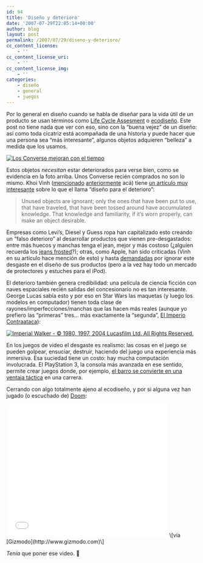 ```yaml
---
id: 94
title: 'Diseño y deterioro'
date: '2007-07-29T22:05:14+00:00'
author: blog
layout: post
permalink: /2007/07/29/diseno-y-deterioro/
cc_content_license:
    - ''
cc_content_license_uri:
    - ''
cc_content_license_img:
    - ''
categories:
    - diseño
    - general
    - juegos
---
```


Por lo general en diseño cuando se habla de diseñar para la vida útil de un producto se usan términos como [Life Cycle Assesment](http://www.pre.nl/life_cycle_assessment/default.htm "LCA según PRé Consultants") o [ecodiseño](http://www.pre.nl/ecodesign/ecodesign.htm "Ecodesign según PRé Consultants"). Este post no tiene nada que ver con eso, sino con la “buena vejez” de un diseño: así como toda cicatriz está acompañada de una historia y puede hacer que una persona sea “más interesante”, algunos objetos adquieren “belleza” a medida que los usamos.

[![Los Converse mejoran con el tiempo](/blog/wp-content/uploads/2007/07/converse.jpg)](http://www.flickr.com/photos/kk/98601059/ "Tomada de Flickr - Algunos derechos reservados")

Estos objetos *necesitan* estar deteriorados para verse bien, como se evidencia en la foto arriba. Unos Converse recién comprados no son lo mismo. Khoi Vinh ([mencionado](http://www.mauriciogiraldo.com/blog/2007/05/11/larga-vida-a-helvetica/ "mga/blog: Larga vida a Helvetica") [anteriormente](http://www.mauriciogiraldo.com/blog/2007/04/19/la-reticula-es-tu-amiga/ "mga/blog: La retícula es tu amiga") acá) tiene [un artículo muy interesante](http://www.subtraction.com/archives/2007/0716_designed_det.php "Designed Deterioration en Subtraction") sobre lo que el llama “diseño para el deterioro”:

> Unused objects are ignorant; only the ones that have been put to use, that have traveled, that have been tossed around have accumulated knowledge. That knowledge and familiarity, if it’s worn properly, can make an object desirable.

Empresas como Levi’s, Diesel y Guess ropa han capitalizado esto creando un “falso deterioro” al desarrollar productos que vienen pre-desgastados: entre más huecos y manchas tenga el jean, mejor y más costoso (¿alguien recuerda los [jeans frosted](http://www.hilary.com/fashion/quickie-80sfashion.html "#7 del Top 10 Fashion Trends of the 80s")?); otras, como Apple, han sido criticadas (Vinh en su artículo hace mención de esto) y hasta [demandadas](http://news.bbc.co.uk/2/hi/technology/4370906.stm "Apple faces iPod Nano litigation") por ignorar este desgaste en el diseño de sus productos (pero a la vez hay todo un mercado de protectores y estuches para el iPod).

El deterioro también genera credibilidad: una película de ciencia ficción con naves espaciales recién salidas del concesionario no es tan interesante. George Lucas sabía esto y por eso en Star Wars las maquetas (y luego los modelos en computador) tienen toda clase de rayones/imperfecciones/manchas que las hacen más reales (aunque yo prefiero las “primeras” tres… más exactamente la “segunda”, [El Imperio Contraataca](http://www.imdb.com/title/tt0080684/ "El Imperio Contraataca en IMDb")):

[![Imperial Walker - © 1980, 1997, 2004 Lucasfilm Ltd. All Rights Reserved.](/blog/wp-content/uploads/2007/07/atat.jpg)](http://en.wikipedia.org/wiki/Image:Battlehothesb.JPG "Imperial Walker - Tomada de Wikipedia © 1980, 1997, 2004 Lucasfilm Ltd. All Rights Reserved.")

En los juegos de video el desgaste es realismo: las cosas en el juego se pueden golpear, ensuciar, destruir, haciendo del juego una experiencia más inmersiva. Esa suciedad tiene un costo: hay mucha computación involucrada. El PlayStation 3, la consola más avanzada en ese sentido, permite crear juegos donde, por ejemplo, [el barro se convierte en una ventaja táctica](http://www.wired.com/wired/archive/15.04/play.html?pg=5 "Ridin’ Dirty en Wired") en una carrera.

Cerrando con algo totalmente ajeno al ecodiseño, y por si alguna vez han jugado (o escuchado de) [Doom](http://en.wikipedia.org/wiki/Doom "Doom en Wikipedia"):

<embed height="350" src="//www.youtube.com/v/a89yRqqK1T8" type="application/x-shockwave-flash" width="425" wmode="transparent">  
\[vía [Gizmodo](http://www.gizmodo.com)\]

*Tenía* que poner ese video. 🙂